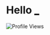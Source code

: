 # Hello [_](https://github.com/denitiawan/portofolio)

![Profile Views](https://komarev.com/ghpvc/?username=denitiawan&label=Profile%20Views&color=0e75b6&style=flat)



